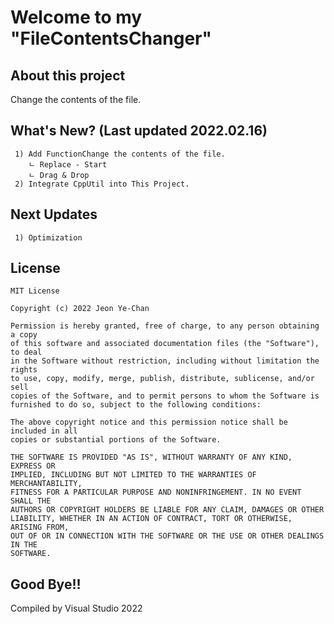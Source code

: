 ﻿# Welcome to my "FileContentsChanger"
## About this project
Change the contents of the file.
## What's New? (Last updated 2022.02.16)
```
 1) Add FunctionChange the contents of the file.
	ㄴ Replace - Start
	ㄴ Drag & Drop
 2) Integrate CppUtil into This Project.
```
## Next Updates
```
 1) Optimization
```
## License
```
MIT License

Copyright (c) 2022 Jeon Ye-Chan

Permission is hereby granted, free of charge, to any person obtaining a copy
of this software and associated documentation files (the "Software"), to deal
in the Software without restriction, including without limitation the rights
to use, copy, modify, merge, publish, distribute, sublicense, and/or sell
copies of the Software, and to permit persons to whom the Software is
furnished to do so, subject to the following conditions:

The above copyright notice and this permission notice shall be included in all
copies or substantial portions of the Software.

THE SOFTWARE IS PROVIDED "AS IS", WITHOUT WARRANTY OF ANY KIND, EXPRESS OR
IMPLIED, INCLUDING BUT NOT LIMITED TO THE WARRANTIES OF MERCHANTABILITY,
FITNESS FOR A PARTICULAR PURPOSE AND NONINFRINGEMENT. IN NO EVENT SHALL THE
AUTHORS OR COPYRIGHT HOLDERS BE LIABLE FOR ANY CLAIM, DAMAGES OR OTHER
LIABILITY, WHETHER IN AN ACTION OF CONTRACT, TORT OR OTHERWISE, ARISING FROM,
OUT OF OR IN CONNECTION WITH THE SOFTWARE OR THE USE OR OTHER DEALINGS IN THE
SOFTWARE.
```
## Good Bye!!
Compiled by Visual Studio 2022